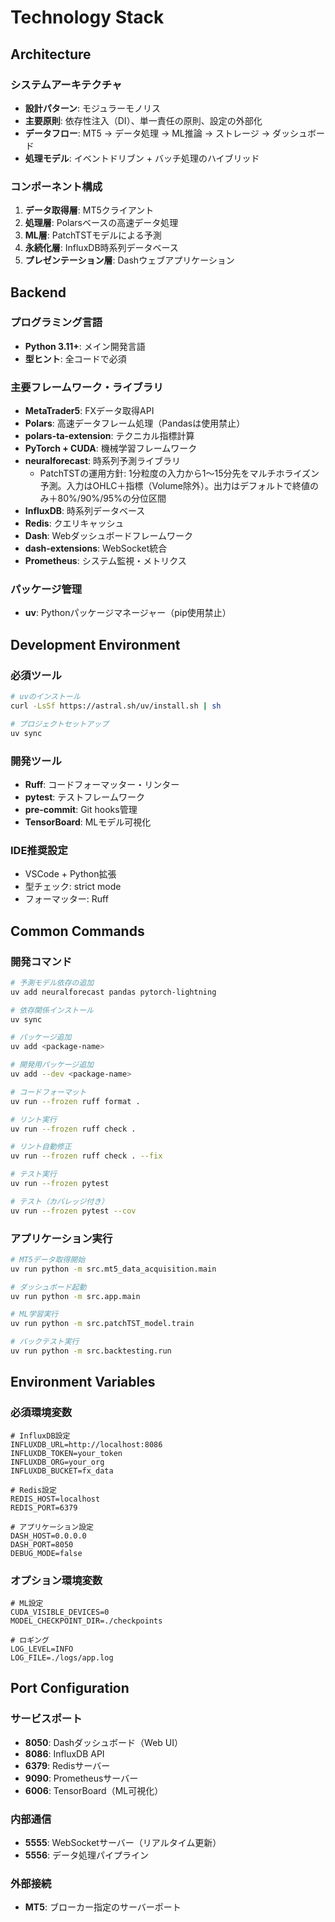 # Technology Stack

## Architecture

### システムアーキテクチャ
- **設計パターン**: モジュラーモノリス
- **主要原則**: 依存性注入（DI）、単一責任の原則、設定の外部化
- **データフロー**: MT5 → データ処理 → ML推論 → ストレージ → ダッシュボード
- **処理モデル**: イベントドリブン + バッチ処理のハイブリッド

### コンポーネント構成
1. **データ取得層**: MT5クライアント
2. **処理層**: Polarsベースの高速データ処理
3. **ML層**: PatchTSTモデルによる予測
4. **永続化層**: InfluxDB時系列データベース
5. **プレゼンテーション層**: Dashウェブアプリケーション

## Backend

### プログラミング言語
- **Python 3.11+**: メイン開発言語
- **型ヒント**: 全コードで必須

### 主要フレームワーク・ライブラリ
- **MetaTrader5**: FXデータ取得API
- **Polars**: 高速データフレーム処理（Pandasは使用禁止）
- **polars-ta-extension**: テクニカル指標計算
- **PyTorch + CUDA**: 機械学習フレームワーク
- **neuralforecast**: 時系列予測ライブラリ
  - PatchTSTの運用方針: 1分粒度の入力から1〜15分先をマルチホライズン予測。入力はOHLC＋指標（Volume除外）。出力はデフォルトで終値のみ＋80%/90%/95%の分位区間
- **InfluxDB**: 時系列データベース
- **Redis**: クエリキャッシュ
- **Dash**: Webダッシュボードフレームワーク
- **dash-extensions**: WebSocket統合
- **Prometheus**: システム監視・メトリクス

### パッケージ管理
- **uv**: Pythonパッケージマネージャー（pip使用禁止）

## Development Environment

### 必須ツール
```bash
# uvのインストール
curl -LsSf https://astral.sh/uv/install.sh | sh

# プロジェクトセットアップ
uv sync
```

### 開発ツール
- **Ruff**: コードフォーマッター・リンター
- **pytest**: テストフレームワーク
- **pre-commit**: Git hooks管理
- **TensorBoard**: MLモデル可視化

### IDE推奨設定
- VSCode + Python拡張
- 型チェック: strict mode
- フォーマッター: Ruff

## Common Commands

### 開発コマンド
```bash
# 予測モデル依存の追加
uv add neuralforecast pandas pytorch-lightning

# 依存関係インストール
uv sync

# パッケージ追加
uv add <package-name>

# 開発用パッケージ追加
uv add --dev <package-name>

# コードフォーマット
uv run --frozen ruff format .

# リント実行
uv run --frozen ruff check .

# リント自動修正
uv run --frozen ruff check . --fix

# テスト実行
uv run --frozen pytest

# テスト（カバレッジ付き）
uv run --frozen pytest --cov
```

### アプリケーション実行
```bash
# MT5データ取得開始
uv run python -m src.mt5_data_acquisition.main

# ダッシュボード起動
uv run python -m src.app.main

# ML学習実行
uv run python -m src.patchTST_model.train

# バックテスト実行
uv run python -m src.backtesting.run
```

## Environment Variables

### 必須環境変数
```env
# InfluxDB設定
INFLUXDB_URL=http://localhost:8086
INFLUXDB_TOKEN=your_token
INFLUXDB_ORG=your_org
INFLUXDB_BUCKET=fx_data

# Redis設定
REDIS_HOST=localhost
REDIS_PORT=6379

# アプリケーション設定
DASH_HOST=0.0.0.0
DASH_PORT=8050
DEBUG_MODE=false
```

### オプション環境変数
```env
# ML設定
CUDA_VISIBLE_DEVICES=0
MODEL_CHECKPOINT_DIR=./checkpoints

# ロギング
LOG_LEVEL=INFO
LOG_FILE=./logs/app.log
```

## Port Configuration

### サービスポート
- **8050**: Dashダッシュボード（Web UI）
- **8086**: InfluxDB API
- **6379**: Redisサーバー
- **9090**: Prometheusサーバー
- **6006**: TensorBoard（ML可視化）

### 内部通信
- **5555**: WebSocketサーバー（リアルタイム更新）
- **5556**: データ処理パイプライン

### 外部接続
- **MT5**: ブローカー指定のサーバーポート